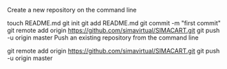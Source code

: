 Create a new repository on the command line

touch README.md
git init
git add README.md
git commit -m "first commit"
git remote add origin https://github.com/simavirtual/SIMACART.git
git push -u origin master
Push an existing repository from the command line

git remote add origin https://github.com/simavirtual/SIMACART.git
git push -u origin master